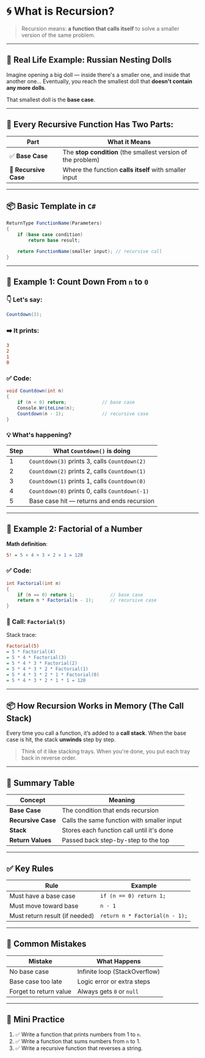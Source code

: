 # 🌀 What is Recursion?

> Recursion means: **a function that calls itself** to solve a smaller version of the same problem.

---

## 🎯 Real Life Example: **Russian Nesting Dolls**

Imagine opening a big doll — inside there's a smaller one, and inside that another one...
Eventually, you reach the smallest doll that **doesn't contain any more dolls**.

That smallest doll is the **base case**.

---

## 🧱 **Every Recursive Function Has Two Parts:**

| Part                  | What it Means                                                |
| --------------------- | ------------------------------------------------------------ |
| ✅ **Base Case**      | The **stop condition** (the smallest version of the problem) |
| 🔁 **Recursive Case** | Where the function **calls itself** with smaller input       |

---

## 📦 Basic Template in `C#`

```csharp
ReturnType FunctionName(Parameters)
{
    if (base case condition)
        return base result;

    return FunctionName(smaller input); // recursive call
}
```

---

## 🧸 Example 1: Count Down From `n` to `0`

### 👇 **Let's say:**

```csharp
Countdown(3);
```

### ➡️ **It prints:**

```ini
3
2
1
0
```

### ✅ **Code:**

```csharp
void Countdown(int n)
{
    if (n < 0) return;             // base case
    Console.WriteLine(n);
    Countdown(n - 1);              // recursive case
}
```

### 💡 What's happening?

| Step | What `Countdown()` is doing                    |
| ---- | ---------------------------------------------- |
| 1    | `Countdown(3)` prints 3, calls `Countdown(2)`  |
| 2    | `Countdown(2)` prints 2, calls `Countdown(1)`  |
| 3    | `Countdown(1)` prints 1, calls `Countdown(0)`  |
| 4    | `Countdown(0)` prints 0, calls `Countdown(-1)` |
| 5    | Base case hit — returns and ends recursion     |

---

## 🧮 Example 2: Factorial of a Number

**Math definition**:

```ini
5! = 5 × 4 × 3 × 2 × 1 = 120
```

### ✅ **Code:**

```csharp
int Factorial(int n)
{
    if (n == 0) return 1;             // base case
    return n * Factorial(n - 1);      // recursive case
}
```

### 🎯 Call: `Factorial(5)`

Stack trace:

```ini
Factorial(5)
= 5 * Factorial(4)
= 5 * 4 * Factorial(3)
= 5 * 4 * 3 * Factorial(2)
= 5 * 4 * 3 * 2 * Factorial(1)
= 5 * 4 * 3 * 2 * 1 * Factorial(0)
= 5 * 4 * 3 * 2 * 1 * 1 = 120
```

---

## 📦 How Recursion Works in Memory (The Call Stack)

Every time you call a function, it’s added to a **call stack**.
When the base case is hit, the stack **unwinds** step by step.

> Think of it like stacking trays. When you're done, you put each tray back in reverse order.

---

## 🔂 Summary Table

| Concept            | Meaning                                    |
| ------------------ | ------------------------------------------ |
| **Base Case**      | The condition that ends recursion          |
| **Recursive Case** | Calls the same function with smaller input |
| **Stack**          | Stores each function call until it's done  |
| **Return Values**  | Passed back step-by-step to the top        |

---

## ✅ Key Rules

| Rule                           | Example                        |
| ------------------------------ | ------------------------------ |
| Must have a base case          | `if (n == 0) return 1;`        |
| Must move toward base          | `n - 1`                        |
| Must return result (if needed) | `return n * Factorial(n - 1);` |

---

## 🚫 Common Mistakes

| Mistake                | What Happens                  |
| ---------------------- | ----------------------------- |
| No base case           | Infinite loop (StackOverflow) |
| Base case too late     | Logic error or extra steps    |
| Forget to return value | Always gets `0` or `null`     |

---

## 🎯 Mini Practice

1. ✅ Write a function that prints numbers from 1 to `n`.
2. ✅ Write a function that sums numbers from `n` to 1.
3. ✅ Write a recursive function that reverses a string.
